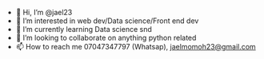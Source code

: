 - 👋 Hi, I’m @jael23
- 👀 I’m interested in web dev/Data science/Front end dev
- 🌱 I’m currently learning Data science snd
- 💞️ I’m looking to collaborate on anything python related
- 📫 How to reach me 07047347797 (Whatsap), jaelmomoh23@gmail.com 

<!---
jael23/jael23 is a ✨ special ✨ repository because its `README.md` (this file) appears on your GitHub profile.
You can click the Preview link to take a look at your changes.
--->

